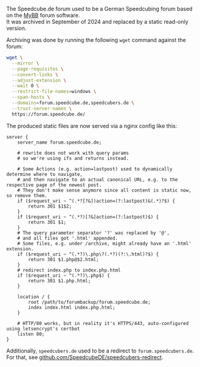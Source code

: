 The Speedcube.de forum used to be a German Speedcubing forum based on the [MyBB](https://mybb.com/) forum software.  
It was archived in September of 2024 and replaced by a static read-only version.

Archiving was done by running the following `wget` command against the forum:
```bash
wget \
  --mirror \
  --page-requisites \
  --convert-links \
  --adjust-extension \
  --wait 0 \
  --restrict-file-names=windows \
  --span-hosts \
  --domains=forum.speedcube.de,speedcubers.de \
  --trust-server-names \
  https://forum.speedcube.de/
```

The produced static files are now served via a nginx config like this:
```nginx
server {
    server_name forum.speedcube.de;

    # rewrite does not work with query params
    # so we're using ifs and returns instead.

    # Some Actions (e.g. action=lastpost) used to dynamically determine where to navigate,
    # and then navigate to an actual canonical URL, e.g. to the respective page of the newest post.
    # They don't make sense anymore since all content is static now, so remove them.
    if ($request_uri ~ ^(.*?[?&])action=(?:lastpost)&(.*)?$) {
        return 301 $1$2;
    }
    if ($request_uri ~ ^(.*?)[?&]action=(?:lastpost)$) {
        return 301 $1;
    }
    # The query parameter separator '?' was replaced by '@',
    # and all files got '.html' appended.
    # Some files, e.g. under /archive, might already have an '.html' extension.
    if ($request_uri ~ ^(.*?)\.php\?(.*?)(?:\.html)?$) {
        return 301 $1.php@$2.html;
    }
    # redirect index.php to index.php.html
    if ($request_uri ~ ^(.*?)\.php$) {
        return 301 $1.php.html;
    }

    location / {
        root /path/to/forumbackup/forum.speedcube.de;
        index index.html index.php.html;
    }

    # HTTP/80 works, but in reality it's HTTPS/443, auto-configured using letsencrypt's certbot
    listen 80;
}
```

Additionally, `speedcubers.de` used to be a redirect to `forum.speedcubers.de`. For that, see [github.com/SpeedcubeDE/speedcubers-redirect](https://github.com/SpeedcubeDE/speedcubers-redirect).
